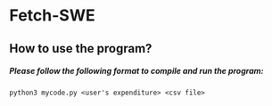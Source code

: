 # Fetch-SWE
## How to use the program?
##### Please follow the following format to compile and run the program:
```
python3 mycode.py <user's expenditure> <csv file>
```